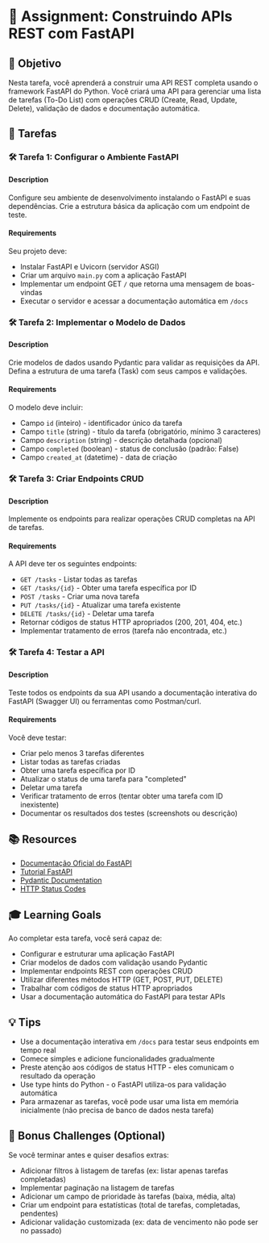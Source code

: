 # 📘 Assignment: Construindo APIs REST com FastAPI

## 🎯 Objetivo

Nesta tarefa, você aprenderá a construir uma API REST completa usando o framework FastAPI do Python. Você criará uma API para gerenciar uma lista de tarefas (To-Do List) com operações CRUD (Create, Read, Update, Delete), validação de dados e documentação automática.

## 📝 Tarefas

### 🛠️ Tarefa 1: Configurar o Ambiente FastAPI

#### Description
Configure seu ambiente de desenvolvimento instalando o FastAPI e suas dependências. Crie a estrutura básica da aplicação com um endpoint de teste.

#### Requirements
Seu projeto deve:

- Instalar FastAPI e Uvicorn (servidor ASGI)
- Criar um arquivo `main.py` com a aplicação FastAPI
- Implementar um endpoint GET `/` que retorna uma mensagem de boas-vindas
- Executar o servidor e acessar a documentação automática em `/docs`


### 🛠️ Tarefa 2: Implementar o Modelo de Dados

#### Description
Crie modelos de dados usando Pydantic para validar as requisições da API. Defina a estrutura de uma tarefa (Task) com seus campos e validações.

#### Requirements
O modelo deve incluir:

- Campo `id` (inteiro) - identificador único da tarefa
- Campo `title` (string) - título da tarefa (obrigatório, mínimo 3 caracteres)
- Campo `description` (string) - descrição detalhada (opcional)
- Campo `completed` (boolean) - status de conclusão (padrão: False)
- Campo `created_at` (datetime) - data de criação


### 🛠️ Tarefa 3: Criar Endpoints CRUD

#### Description
Implemente os endpoints para realizar operações CRUD completas na API de tarefas.

#### Requirements
A API deve ter os seguintes endpoints:

- `GET /tasks` - Listar todas as tarefas
- `GET /tasks/{id}` - Obter uma tarefa específica por ID
- `POST /tasks` - Criar uma nova tarefa
- `PUT /tasks/{id}` - Atualizar uma tarefa existente
- `DELETE /tasks/{id}` - Deletar uma tarefa
- Retornar códigos de status HTTP apropriados (200, 201, 404, etc.)
- Implementar tratamento de erros (tarefa não encontrada, etc.)


### 🛠️ Tarefa 4: Testar a API

#### Description
Teste todos os endpoints da sua API usando a documentação interativa do FastAPI (Swagger UI) ou ferramentas como Postman/curl.

#### Requirements
Você deve testar:

- Criar pelo menos 3 tarefas diferentes
- Listar todas as tarefas criadas
- Obter uma tarefa específica por ID
- Atualizar o status de uma tarefa para "completed"
- Deletar uma tarefa
- Verificar tratamento de erros (tentar obter uma tarefa com ID inexistente)
- Documentar os resultados dos testes (screenshots ou descrição)


## 📚 Resources

- [Documentação Oficial do FastAPI](https://fastapi.tiangolo.com/)
- [Tutorial FastAPI](https://fastapi.tiangolo.com/tutorial/)
- [Pydantic Documentation](https://docs.pydantic.dev/)
- [HTTP Status Codes](https://developer.mozilla.org/en-US/docs/Web/HTTP/Status)

## 🎓 Learning Goals

Ao completar esta tarefa, você será capaz de:

- Configurar e estruturar uma aplicação FastAPI
- Criar modelos de dados com validação usando Pydantic
- Implementar endpoints REST com operações CRUD
- Utilizar diferentes métodos HTTP (GET, POST, PUT, DELETE)
- Trabalhar com códigos de status HTTP apropriados
- Usar a documentação automática do FastAPI para testar APIs

## 💡 Tips

- Use a documentação interativa em `/docs` para testar seus endpoints em tempo real
- Comece simples e adicione funcionalidades gradualmente
- Preste atenção aos códigos de status HTTP - eles comunicam o resultado da operação
- Use type hints do Python - o FastAPI utiliza-os para validação automática
- Para armazenar as tarefas, você pode usar uma lista em memória inicialmente (não precisa de banco de dados nesta tarefa)

## 🚀 Bonus Challenges (Optional)

Se você terminar antes e quiser desafios extras:

- Adicionar filtros à listagem de tarefas (ex: listar apenas tarefas completadas)
- Implementar paginação na listagem de tarefas
- Adicionar um campo de prioridade às tarefas (baixa, média, alta)
- Criar um endpoint para estatísticas (total de tarefas, completadas, pendentes)
- Adicionar validação customizada (ex: data de vencimento não pode ser no passado)
